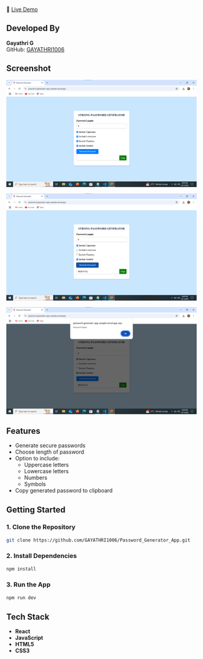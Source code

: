 
🔗 [Live Demo](https://password-generator-app-sample.vercel.app/)  

## Developed By  
**Gayathri G**  
GitHub: [GAYATHRI1006](https://github.com/GAYATHRI1006)

## Screenshot

![Password Generator Screenshot](password1.png)

![Password Generator Screenshot](password2.png)

![Password Generator Screenshot](password3.png)

## Features

- Generate secure passwords  
- Choose length of password  
- Option to include:  
  - Uppercase letters  
  - Lowercase letters  
  - Numbers  
  - Symbols  
- Copy generated password to clipboard

## Getting Started

### 1. Clone the Repository

```bash
git clone https://github.com/GAYATHRI1006/Password_Generator_App.git
```

### 2. Install Dependencies

```bash
npm install
```

### 3. Run the App

```bash
npm run dev
```

## Tech Stack

- **React**
- **JavaScript**
- **HTML5**
- **CSS3**                    
